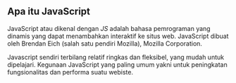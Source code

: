 ## Apa itu JavaScript

JavaScript atau dikenal dengan _JS_ adalah bahasa pemrograman yang dinamis yang dapat menambahkan interaktif ke situs web. JavaScript dibuat oleh Brendan Eich (salah satu pendiri Mozilla), Mozilla Corporation.

Javascript sendiri terbilang relatif ringkas dan fleksibel, yang mudah untuk dipelajari. Kegunaan JavaScript yang paling umum yakni untuk peningkatan fungsionalitas dan performa suatu webiste.